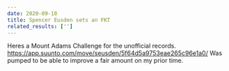 ```yaml
---
date: 2020-09-18
title: Spencer Eusden sets an FKT
related_results: ['']
---
```


Heres a Mount Adams Challenge for the unofficial records. <https://app.suunto.com/move/seusden/5f64d5a9753eae265c96e1a0/> Was pumped to be able to improve a fair amount on my prior time.
